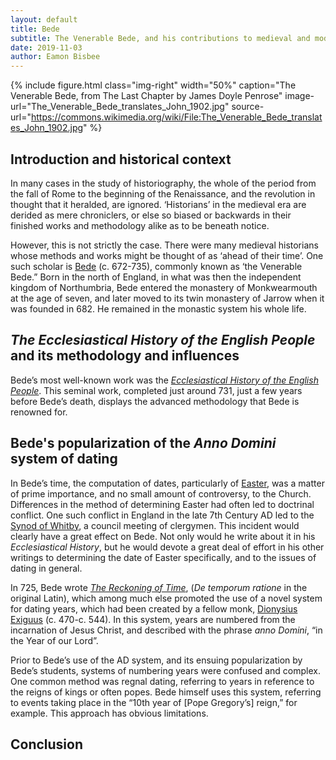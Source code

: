 ```yaml
---
layout: default
title: Bede
subtitle: The Venerable Bede, and his contributions to medieval and modern historiography
date: 2019-11-03
author: Eamon Bisbee
---
```


{% include figure.html
  class="img-right"
  width="50%"
  caption="The Venerable Bede, from The Last Chapter by James Doyle Penrose"
  image-url="The_Venerable_Bede_translates_John_1902.jpg"
  source-url="https://commons.wikimedia.org/wiki/File:The_Venerable_Bede_translates_John_1902.jpg"
%}

## Introduction and historical context

In many cases in the study of historiography, the whole of the period from the fall of Rome to the beginning of the Renaissance, and the revolution in thought that it heralded, are ignored. ‘Historians’ in the medieval era are derided as mere chroniclers, or else so biased or backwards in their finished works and methodology alike as to be beneath notice. 

However, this is not strictly the case. There were many medieval historians whose methods and works might be thought of as ‘ahead of their time’. One such scholar is [Bede](https://en.wikipedia.org/wiki/Bede) (c. 672-735), commonly known as ‘the Venerable Bede.” Born in the north of England, in what was then the independent kingdom of Northumbria, Bede entered the monastery of Monkwearmouth at the age of seven, and later moved to its twin monastery of Jarrow when it was founded in 682. He remained in the monastic system his whole life. 


## *The Ecclesiastical History of the English People* and its methodology and influences

Bede’s most well-known work was the [*Ecclesiastical History of the English People*](https://en.wikipedia.org/wiki/Ecclesiastical_History_of_the_English_People). This seminal work, completed just around 731, just a few years before Bede’s death, displays the advanced methodology that Bede is renowned for. 

## Bede's popularization of the *Anno Domini* system of dating

In Bede’s time, the computation of dates, particularly of [Easter](https://en.wikipedia.org/wiki/Computus), was a matter of prime importance, and no small amount of controversy, to the Church. Differences in the method of determining Easter had often led to doctrinal conflict. One such conflict in England in the late 7th Century AD led to the [Synod of Whitby](https://en.wikipedia.org/wiki/Synod_of_Whitby), a council meeting of clergymen. This incident would clearly have a great effect on Bede. Not only would he write about it in his *Ecclesiastical History*, but he would devote a great deal of effort in his other writings to determining the date of Easter specifically, and to the issues of dating in general. 

In 725, Bede wrote [*The Reckoning of Time*](https://en.wikipedia.org/wiki/The_Reckoning_of_Time), (*De temporum ratione* in the original Latin), which among much else promoted the use of a novel system for dating years, which had been created by a fellow monk, [Dionysius Exiguus](https://en.wikipedia.org/wiki/Dionysius_Exiguusnysius_Exiguus) (c. 470-c. 544). In this system, years are numbered from the incarnation of Jesus Christ, and described with the phrase *anno Domini*, “in the Year of our Lord”. 

Prior to Bede’s use of the AD system, and its ensuing popularization by Bede’s students, systems of numbering years were confused and complex. One common method was regnal dating, referring to years in reference to the reigns of kings or often popes. Bede himself uses this system, referring to events taking place in the “10th year of [Pope Gregory’s] reign,” for example. This approach has obvious limitations. 


## Conclusion
